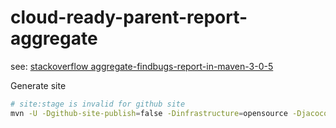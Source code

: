 # cloud-ready-parent-report-aggregate

see: [stackoverflow aggregate-findbugs-report-in-maven-3-0-5](https://stackoverflow.com/questions/34829200/aggregate-findbugs-report-in-maven-3-0-5)  

Generate site
```bash
# site:stage is invalid for github site
mvn -U -Dgithub-site-publish=false -Dinfrastructure=opensource -Djacoco=true -Dsite=true clean package site site:stage
```
